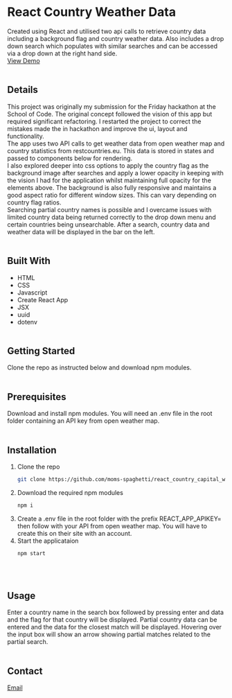 # React Country Weather Data

Created using React and utilised two api calls to retrieve country data including a background flag and country weather data. Also includes a drop down search which populates with similar searches and can be accessed via a drop down at the right hand side.\
[View Demo](https://moms-spaghetti-reactcountryweather.netlify.app/)
<br/><br/>

## Details

This project was originally my submission for the Friday hackathon at the School of Code. The original concept followed the vision of this app but required significant refactoring. I restarted the project to correct the mistakes made the in hackathon and improve the ui, layout and functionality.\
The app uses two API calls to get weather data from open weather map and country statistics from restcountries.eu. This data is stored in states and passed to components below for rendering.\
I also explored deeper into css options to apply the country flag as the background image after searches and apply a lower opacity in keeping with the vision I had for the application whilst maintaining full opacity for the elements above. The background is also fully responsive and maintains a good aspect ratio for different window sizes. This can vary depending on country flag ratios.\
Searching partial country names is possible and I overcame issues with limited country data being returned correctly to the drop down menu and certain countries being unsearchable. After a search, country data and weather data will be displayed in the bar on the left.
<br/><br/>

## Built With

- HTML
- CSS
- Javascript
- Create React App
- JSX
- uuid
- dotenv
  <br/><br/>

## Getting Started

Clone the repo as instructed below and download npm modules.
<br/><br/>

## Prerequisites

Download and install npm modules.
You will need an .env file in the root folder containing an API key from open weather map.
<br/><br/>

## Installation

1. Clone the repo
   ```sh
   git clone https://github.com/moms-spaghetti/react_country_capital_weather.git
   ```
2. Download the required npm modules
   ```sh
   npm i
   ```
3. Create a .env file in the root folder with the prefix REACT_APP_APIKEY= then follow with your API from open weather map. You will have to create this on their site with an account.
4. Start the applicataion
   ```sh
   npm start
   ```
   <br/><br/>

## Usage

Enter a country name in the search box followed by pressing enter and data and the flag for that country will be displayed. Partial country data can be entered and the data for the closest match will be displayed. Hovering over the input box will show an arrow showing partial matches related to the partial search.
<br/><br/>

## Contact

[Email](mailto:williamedwards36@aol.com)
<br/><br/>
